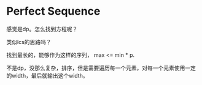 # Perfect Sequence

感觉是dp。怎么找到方程呢？

类似lcs的思路吗？

找到最长的，能够作为这样的序列， max <= min * p.

不是dp，没那么复杂，排序，但是需要遍历每一个元素，对每一个元素使用一定的width，最后就输出这个width。